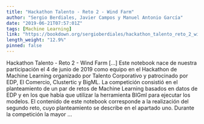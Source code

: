 ```yaml
---
title: "Hackathon Talento - Reto 2 - Wind Farm"
author: "Sergio Berdiales, Javier Campos y Manuel Antonio García"
date: "2019-06-21T07:57:01Z"
tags: [Machine Learning]
link: "https://bookdown.org/sergioberdiales/hackathon_talento_reto_2_wind_farm/"
length_weight: "12.9%"
pinned: false
---
```


Hackathon Talento - Reto 2 - Wind Farm [...] Este notebook nace de nuestra participación el 4 de junio de 2019 como equipo en el Hackathon de Machine Learning organizado por Talento Corporativo y patrocinado por EDP, El Comercio, Clustertic y BigML. La competición consistió en el planteamiento de un par de retos de Machine Learning basados en datos de EDP y en los que había que utilizar la herramienta BIGml para ejecutar los modelos. El contenido de este notebook corresponde a la realización del segundo reto, cuyo planteamiento se describe en el apartado uno. Durante la competición la mayor ...
